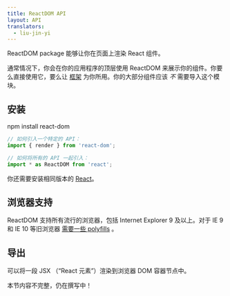 ```yaml
---
title: ReactDOM API
layout: API
translators:
  - liu-jin-yi
---
```


<Intro>

ReactDOM package 能够让你在页面上渲染 React 组件。

</Intro>

通常情况下，你会在你的应用程序的顶层使用 ReactDOM 来展示你的组件。你要么直接使用它，要么让 [框架](/learn/start-a-new-react-project#building-with-react-and-a-framework) 为你所用。你的大部分组件应该 *不* 需要导入这个模块。

## 安装

<PackageImport>

<TerminalBlock>

npm install react-dom

</TerminalBlock>

```js
// 如何引入一个特定的 API：
import { render } from 'react-dom';

// 如何将所有的 API 一起引入：
import * as ReactDOM from 'react';
```

</PackageImport>

你还需要安装相同版本的 [React](/api/)。

## 浏览器支持

ReactDOM 支持所有流行的浏览器，包括 Internet Explorer 9 及以上。对于 IE 9 和 IE 10 等旧浏览器 [需要一些 polyfills](http://todo%20link%20to%20js%20environment%20requirements/) 。

## 导出

<YouWillLearnCard title="render" path="/reference/render">

可以将一段 JSX （“React 元素”）渲染到浏览器 DOM 容器节点中。

</YouWillLearnCard>

本节内容不完整，仍在撰写中！
